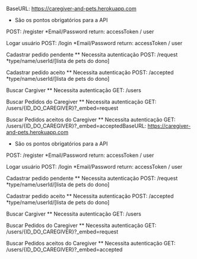 BaseURL: https://caregiver-and-pets.herokuapp.com

* São os pontos obrigatórios para a API

POST: /register
 *Email/Password
  return: accessToken / user

Logar usuário 
POST: /login
 *Email/Password
  return: accessToken / user

Cadastrar pedido pendente 
** Necessita autenticação
POST: /request
 *type/name/userId/[lista de pets do dono]

Cadastrar pedido aceito 
** Necessita autenticação
POST: /accepted
 *type/name/userId/[lista de pets do dono]

Buscar Cargiver
** Necessita autenticação
GET: /users

Buscar Pedidos do Caregiver
** Necessita autenticação
GET: /users/{ID_DO_CAREGIVER}?_embed=request

Buscar Pedidos aceitos do Caregiver
** Necessita autenticação
GET: /users/{ID_DO_CAREGIVER}?_embed=acceptedBaseURL: https://caregiver-and-pets.herokuapp.com

* São os pontos obrigatórios para a API

POST: /register
 *Email/Password
  return: accessToken / user

Logar usuário 
POST: /login
 *Email/Password
  return: accessToken / user

Cadastrar pedido pendente 
** Necessita autenticação
POST: /request
 *type/name/userId/[lista de pets do dono]

Cadastrar pedido aceito 
** Necessita autenticação
POST: /accepted
 *type/name/userId/[lista de pets do dono]

Buscar Cargiver
** Necessita autenticação
GET: /users

Buscar Pedidos do Caregiver
** Necessita autenticação
GET: /users/{ID_DO_CAREGIVER}?_embed=request

Buscar Pedidos aceitos do Caregiver
** Necessita autenticação
GET: /users/{ID_DO_CAREGIVER}?_embed=accepted